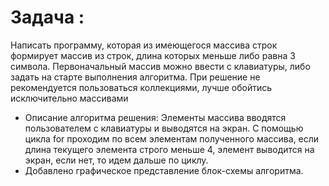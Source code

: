 # Задача : 
Написать программу, которая из имеющегося массива строк формирует массив из строк, длина которых меньше либо равна 3 символа. Первоначальный массив можно ввести с клавиатуры, либо задать на старте выполнения алгоритма. При решение не рекомендуется пользоваться коллекциями, лучше обойтись исключительно массивами
* Описание алгоритма решения:
Элементы массива вводятся пользователем с клавиатуры и выводятся на экран. С помощью цикла for проходим по всем элементам полученного массива, если длина текущего элемента строго меньше 4, элемент выводится на экран, если нет, то идем дальше по циклу.
* Добавлено графическое представление блок-схемы алгоритма.

